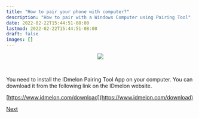 ```yaml
---
title: "How to pair your phone with computer?"
description: "How to pair with a Windows Computer using Pairing Tool"
date: 2022-02-22T15:44:51-08:00
lastmod: 2022-02-22T15:44:51-08:00
draft: false
images: []
---
```


<p align="center">
    <img src="/images/vendor/arts/pt-dl.png">
</p></br>

You need to install the IDmelon Pairing Tool App on your computer.
You can download it from the following link on the IDmelon website.

[https://www.idmelon.com/download](https://www.idmelon.com/download)

<a role="button" class="btn btn-primary btn-lg d-block mb-3" href="http://docs.idmelon.com/pages/pairingsteps">Next</a>

<style>@media (max-width: 480px) {.navbar, .footer { display: none; }}
h1{
    color : #4395ec;
}
</style>
